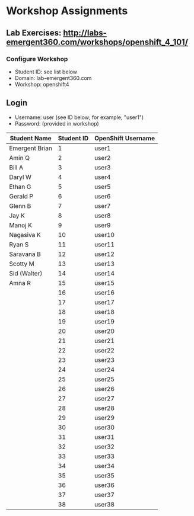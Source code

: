 # Workshop Assignments
## Lab Exercises: http://labs-emergent360.com/workshops/openshift_4_101/
### Configure Workshop
- Student ID: see list below
- Domain: lab-emergent360.com
- Workshop: openshift4

## Login
- Username: user<id> (see ID below; for example, "user1")
- Password: (provided in workshop)

| Student Name | Student ID | OpenShift Username | 
|------------ | ---------------| ---------------|
|	Emergent Brian	|	1	|	user1	|
|	Amin Q	|	2	|	user2	|
|	Bill A  |	3	|	user3	|
|	Daryl W  |	4	|	user4	|
| Ethan G  |	5	|	user5	|
|	Gerald P |	6	|	user6	|
|	Glenn B |	7	|	user7	|
|	Jay K |	8	|	user8	|
| Manoj K  |	9	|	user9	|
|	Nagasiva K |	10	|	user10	|
|	Ryan S |	11	|	user11	|
| Saravana B | 12 | user12 |
| Scotty M | 13 | user13 |
| Sid (Walter) | 14 | user14 |
| Amna R | 15 | user15 |
| | 16 | user16 |
| | 17 | user17 |
| | 18 | user18 |  
| | 19 | user19 |  
| | 20 | user20 |  
| | 21 | user21 |
| | 22 | user22 |
| | 23 | user23 |
| | 24 | user24 |
| | 25 | user25 |
| | 26 | user26 |
| | 27 | user27 |
| | 28 | user28 |
| | 29 | user29 |
| | 30 | user30 |
| | 31 | user31 |
| | 32 | user32 |
| | 33 | user33 |
| | 34 | user34 |
| | 35 | user35 |  
| | 36 | user36 |
| | 37 | user37 |
| | 38 | user38 |
  
  
